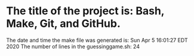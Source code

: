# The title of the project is: Bash, Make, Git, and GitHub.
The date and time the make file was generated is:
Sun Apr  5 16:01:27 EDT 2020
The number of lines in the guessinggame.sh:
24
